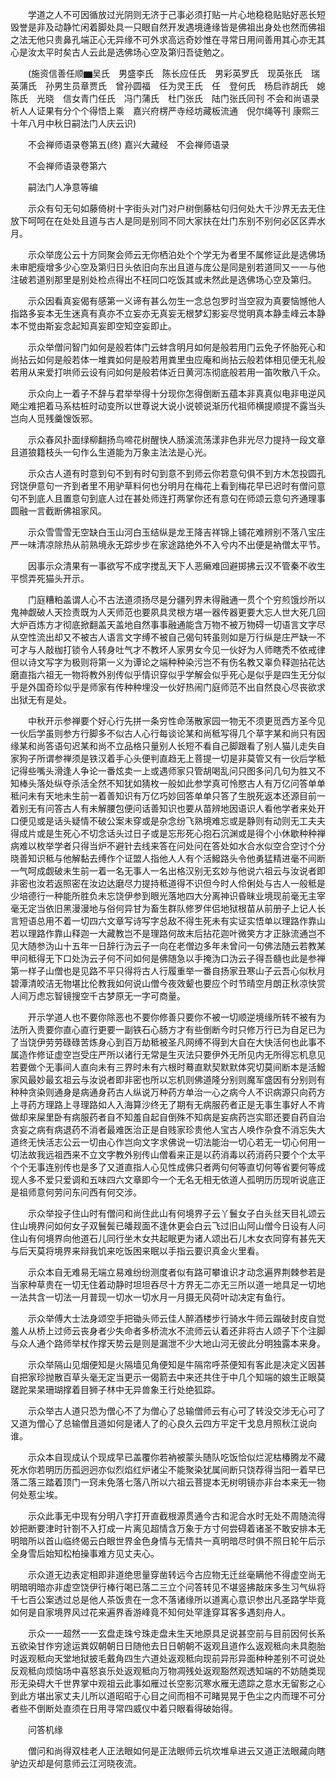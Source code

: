<!-- { "loadSidebar": true } -->
　　学道之人不可因循放过光阴则无济于己事必须打贴一片心地稳稳贴贴好恶长短毁誉是非及动静忙闲着脚处具一只眼自然开发遇境逄缘皆是佛祖出身处也然而佛祖之法无他只贵鼻孔端正心无异缘不可外求高远奇妙惟在寻常日用间善用其心亦无其心是汝太平时矣古人云此是选佛场心空及第归吾徒勉之。

　　(施资信善任顺▆吴氏　男盛李氏　陈长应任氏　男彩英罗氏　现英张氏　瑞英蒲氏　孙男生员章贾氏　曾孙圆福　任为灵王氏　任　登何氏　杨启祚胡氏　媳陈氏　光晓　信女青门任氏　冯门蒲氏　杜门张氏　陆门张氏同刊
不会和尚语录祈人人证果有分个个得悟上乘　嘉兴府楞严寺经坊藏板流通　倪尔绳等刊
康熙三十年八月中秋日嗣法门人庆云识)

　　不会禅师语录卷第五(终)
嘉兴大藏经　不会禅师语录


　　不会禅师语录卷第六

　　嗣法门人净意等编

　　示众有句无句如藤倚树十字街头对门对户树倒藤枯句归何处大千沙界无去无住放下呵呵在在处处且道与古人是同是别同不同大家扶在灶门东别不别何必区区弄水月。

　　示众举庞公云十方同聚会师云无你栖泊处个个学无为者里不属修证此是选佛场未审肥瘦增多少心空及第归日头依旧向东出且道与庞公是同是别若道同又一一与他注破若道别那里是别处检点得出不枉同口吃饭其或未然此是选佛场心空及第归。

　　示众因看真妄偈有感第一义谛有甚么勿生一念总包罗时当空寂为真要恼憾他人指路多妄本无生迷真有真亦不立妄亦无真妄无根梦幻影妄尽觉明真本静圭峰云本静本不觉由斯妄念起知真妄即空知空妄即止。

　　示众举僧问智门如何是般若体门云蚌含明月如何是般若用门云免子怀胎死心和尚拈云如何是般若体一堆粪如何是般若用粪里虫应庵和尚拈云般若体相见便无礼般若用从来爱打哄师云设有问如何是般若体近日黄河冻彻底般若用一笛吹散八千众。

　　示众向上一着子不辞与君举举得十分现你怎得倒断五蕴本非真真似电非电逆风飏尘难把着马系枯桩时动变所以世尊说大说小说顿说渐历代祖师横提顺提不露当头岂向人觅残羹馊饭邪。

　　示众春风扑面绿柳翻扬鸟啼花树醒快人肠溪流荡漾非色非光尽力提持一段文章且道狼籍枝头一句作么生道能为万象主法法是心光。

　　示众古人道有时意到句不到有时句到意不到师云你若意句俱不到方木怎投圆孔窍饶伊意句一齐到者里不用驴草料何也分明月在梅花上看到梅花早已迟时有僧问意句不到底人且置意句到底人过在甚处师连打两掌你还有意句在师颂云意句齐通理事圆融一言截断佛祖家风。

　　示众雪雪雪无空缺白玉山河白玉结纵是龙王降吉祥锦上铺花难辨别不落八宝庄严一味清凉除热从前熟境永无踪步步在家途路绝外不入兮内不出便是衲僧太平节。

　　因事示众清果有一事欲写不成字搅乱天下人恶癞难回避掷拂云汉不管秦不收生平惯弄死猫头开示。

　　门庭糟粕盖谓人心不古法道须扬尽是分疆列界未得融通一贯个个穷煎饿炒所以鬼神觑破人天捡责既为人天师范也要夙具灵根方堪一器传器更要大忘人世大死几回大炉百炼方才彻底掀翻盖天盖地自然事事融通能含万物不被万物碍一切语言文字尽从空性流出却又不被古人语言文字缚不被自己偈句转虽则如是万行纵是庄严缺一不可才与人敲枷打锁令人转身吐气才不教坏人家男女今见一伙好为人师瞎秃不依戒律但以诗文写字为极则将第一义为谭论之端种种染污岂不有伤名教又辜负释迦拈花达磨直指六祖无一物将教外别传似乎情识穿似乎学解会似乎死心是似乎是四生无分似乎是外国奇珍似乎是师家有传种种埋没一伙好热闹门庭师范不出自然良心尽丧欲求出狱无有是处。

　　中秋开示参禅要个好心行先拼一条穷性命荡散家园一物无不须更觅西方圣今见一伙后学虽则参方行脚多不似古人心行每谈论某和尚秪写得几个草字某和尚只有因缘某和尚答语句迟某和尚不立品格只量别人长短不看自己脚跟看了别人猫儿走失自家狗子所谓参禅须是铁汉着手心头便判直趋无上菩提一切是非莫管又有一伙后学秪记得些嘴头滑逢人争论一番炫卖一上或遇师家只管胡喝乱问只图多问几句为胜又不知棒头落处纵夺杀活全然不知犹如猜枚一般如此参学真可怜愍古人有万亿问答单单秪问未有天地未生前一着善知识有万亿巧妙回答单单只答了生脱死返本还源目前一着别无有问答古人有未解腰包便问话善知识也要从苗辨地因语识人看他学者来处开口便见或是话头疑情不破公案未穿或是杂念纷飞熟境难忘或是静则有动则无工夫夫得成片或是生死心不切念话头过日子或是忘形死心抱石沉渊或是得个小休歇种种禅病难以枚举学者只得当炉不避针去线来答在问处问在答处如水合水似空合空讨个分晓善知识秪与他解黏去缚作个证盟人指他人人有个活鱍路头令他勇猛精进毫不间断一气呵成觑破未生前一着一名无事人一名出格汉别无玄妙与他说六祖云与汝说者即非密也汝若返照密在汝边达磨尽力提持秪道得不识但今时人伶俐处与古人一般秪是少培德行一种能所胜负未忘饶伊参到眼光落地四大分离神识昏昧业境现前毫无主宰毫无定当依旧黑漫漫地与俗何异甘为畜生群队修罗伴侣地狱根苗从前册子上记人长言短语总用不着一切四六文章写诗写字总敌不得生死未有实证实悟单以理路作靠山若以理路作靠山释迦一大藏教岂不是理路何故末后拈花迦叶微笑方才正脉流通岂不见大随参沩山十五年一日辞行沩云子一向在老僧边多年未曾问一句佛法随云若教某甲问秪得无下口处沩云子何不问如何是佛随急以手掩沩口沩云子得吾髓也此是参禅第一样子山僧也是见路不平只得将古人行履重举一番自扬家丑寒山子云吾心似秋月碧潭清皎洁无物堪比伦教我如何说山僧今夜效颦也要应个时节晴空月朗正秋凉快赏人间万虑忘智镜搜空千古梦原无一字可商量。

　　开示学道人也不要你除恶也不要你修善只要你不被一切顺逆境缘所转不被有为法所入贵要你直心直行更要一副铁石心肠方才有些倒断今时只修万行已为自足已为了当饶伊劳劳碌碌苦炼身心到百万劫秪被圣凡网缚不得到大自在大快活何也此事不属造作修证虚空岂受庄严所以诸行无常是生灭法只要伊外无所见内无所得忘机息见若要做个无事间人直向未有三界时未有六根时蓦直默契默默体究切莫间断本是活鱍家风最妙最玄祖云与汝说者即非密也所以忘机则佛道隆分别则魔军盛因有分别则有种种贪染则通身是病通身药古人纵说万种药方单治一心之病今人不识病源只向药方上寻药方理路上寻理路如人入海算沙终无了期有无病服药者正是无事生事好人不肯做却来屎里卧有病服药者自不知羞自起自倒殊不知病是妄病药岂实耶还要自药自治贪妄之病有病退药不消者最难医治正是自贱家珍贵他人宝古人唤作杂食不消忘失大道终无快活志公云一切由心作岂向文字求佛说一切法能治一切心若无一切心何用一切法故我远祖西来不立文字教外别传山僧看来正是以药消毒以药消药只要个个太平个个无事连别传也是多了又道直指人心见性成佛只者两句何等直切何等省要何等成现人多不爱只爱调和五味四六文章即今一个无名无相无依道人孤明历历现听说底正是祖师意何劳问东问西有何交涉。

　　示众举投子住山时有僧问和尚住此山有何境界子云丫鬟女子白头丝天目礼颂云住山境界问如何女子双鬟鬓已皤觌面不逢休更会白云飞过旧山阿山僧今日设有人问住山有何境界向他道石儿同行坐木女共起眠更为诸人颂出石儿木女衣同穿有甚先天与后天莫将境界来辩我饥来吃饭困来眠以手指云要识真金火里看。

　　示众本自无难易无端立易难纷纷测度者似有路可攀谁识才动念遍界荆棘参若是当家种草贵在一切无住着动静时坦坦吞尽十方界无二亦无三所以道一地具足一切地一法共含一切法一月普现一切水一切水月一月摄无风荷叶动决定有鱼行。

　　示众举傅大士法身颂空手把锄头师云佳人醉酒楼步行骑水牛师云蹋破封皮自觉羞人从桥上过师云丧身者少失命者多桥流水不流师云认着还非将古人颂子下个注脚与众人通个路师举杖作撑天势云是则是漏泄不少大地山河无彼此分明独露本来身。

　　示众举隔山见烟便知是火隔墙见角便知是牛隔帘呼茶便知有客此是决定义因甚自把家珍抛散百草头毫无定当更示一偈箭去中来还共住于中几个知端的娘生正眼莫蹉跎杲杲珊瑚撑着目狮子林中无异兽象王行处绝狐踪。

　　示众举古人道只恐为僧心不了为僧心了总输僧师云有心可了转没交涉无心可了又道为僧心了总输僧且道如何是诸人了的心良久云四方平定干戈息月照秋江说向谁。

　　示众本自现成认个现成早已盖覆你若衲被蒙头随队吃饭恰似烂泥枯椿腾龙不藏死水你若明历历孤迥迥亦似烈焰红炉诸尘不能聚染犹属间断只饶荐得当阳一着早已落二落三踏着顶门一窍未免落七落八所以六祖云菩提本无树明镜亦非台本来无一物何处惹尘埃。

　　示众此事无中现有分明八字打开直截根源贯通今古和泥合水时无处不周随流得妙把断要津时针劄不入打成一片离见超情含万象于方寸何尝碍着诸圣不敢安排本无明暗所以首山临终偈云白眼世界金色身情与无情共一真明暗尽时俱不照日轮午后示全身雪后始知松柏操事难方见丈夫心。

　　示众道无边表定相即非道绝思量穿凿转远今古应物无迁丝毫瞒他不得虚空尚无明暗明暗亦非虚空饶伊行棒行喝已落二三立个问答转见不堪竖拂敲床多生习气纵将千七百公案透过总是他人茶饭贵在一念不落诸缘所以道离心意识参出凡圣路学毕竟如何是自家境界风过花来遍界香游峰竟不知何处罕逢穿耳客多遇刻舟人。

　　示众一一超然一一玄盘走珠兮珠走盘未生天地原具足说甚空前与目前因何长系五欲染甘作穷途运粪奴朝朝日日随他去日日朝朝不返观且道作么返观秪向未具胞胎时返观秪向天堂地狱披毛戴角四生六道处返观秪向现前异形异面种种差别不可说处反观秪向烦恼场中喜怒哀乐处返观秪向万物凋残处返观豁然观透知端的不妨随类现形无染碍大千世界掌中观祖云此事如雁过长空影沉寒水雁无遗踪之意水无留影之心到此方堪出家丈夫儿所以道昭昭于心目之间而相不可睹晃晃于色尘之内而理不可分者些不倒断处直须在日用寻常四威仪中着只眼看得破始得。

　　问答机缘

　　僧问和尚得双桂老人正法眼如何是正法眼师云坑坎堆阜进云又道正法眼藏向瞎驴边灭却是何意师云江河晓夜流。


